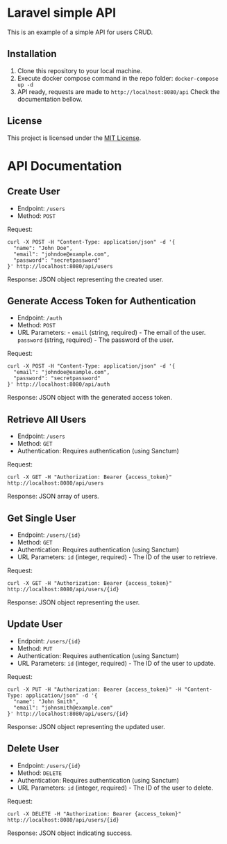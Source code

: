 # Laravel simple API

This is an example of a simple API for users CRUD.

## Installation

1. Clone this repository to your local machine.
2. Execute docker compose command in the repo folder: `docker-compose up -d `
3. API ready, requests are made to `http://localhost:8080/api` Check the documentation bellow.

## License

This project is licensed under the [MIT License](LICENSE).


# API Documentation

## Create User

- Endpoint: `/users`
- Method: `POST`

Request:
```
curl -X POST -H "Content-Type: application/json" -d '{
  "name": "John Doe",
  "email": "johndoe@example.com",
  "password": "secretpassword"
}' http://localhost:8080/api/users
```

Response: JSON object representing the created user.

## Generate Access Token for Authentication

- Endpoint: `/auth`
- Method: `POST`
- URL Parameters: - `email` (string, required) - The email of the user. `password` (string, required) - The password of the user.

Request:
```
curl -X POST -H "Content-Type: application/json" -d '{
  "email": "johndoe@example.com",
  "password": "secretpassword"
}' http://localhost:8080/api/auth
```

Response: JSON object with the generated access token.

## Retrieve All Users

- Endpoint: `/users`
- Method: `GET`
- Authentication: Requires authentication (using Sanctum)

Request:
```
curl -X GET -H "Authorization: Bearer {access_token}" http://localhost:8080/api/users
```

Response: JSON array of users.

## Get Single User

- Endpoint: `/users/{id}`
- Method: `GET`
- Authentication: Requires authentication (using Sanctum)
- URL Parameters: `id` (integer, required) - The ID of the user to retrieve.

Request:
```
curl -X GET -H "Authorization: Bearer {access_token}" http://localhost:8080/api/users/{id}
```
Response: JSON object representing the user.

## Update User

- Endpoint: `/users/{id}`
- Method: `PUT`
- Authentication: Requires authentication (using Sanctum)
- URL Parameters: `id` (integer, required) - The ID of the user to update.

Request:
```
curl -X PUT -H "Authorization: Bearer {access_token}" -H "Content-Type: application/json" -d '{
  "name": "John Smith",
  "email": "johnsmith@example.com"
}' http://localhost:8080/api/users/{id}
```

Response: JSON object representing the updated user.

## Delete User

- Endpoint: `/users/{id}`
- Method: `DELETE`
- Authentication: Requires authentication (using Sanctum)
- URL Parameters: `id` (integer, required) - The ID of the user to delete.

Request:
```
curl -X DELETE -H "Authorization: Bearer {access_token}" http://localhost:8080/api/users/{id}
```


Response: JSON object indicating success.

